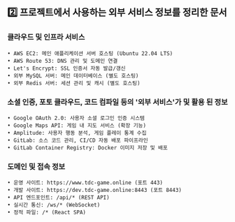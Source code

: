 ## 2️⃣ **프로젝트에서 사용하는 외부 서비스 정보를 정리한 문서**

### **클라우드 및 인프라 서비스**

```
• AWS EC2: 메인 애플리케이션 서버 호스팅 (Ubuntu 22.04 LTS)
• AWS Route 53: DNS 관리 및 도메인 연결
• Let's Encrypt: SSL 인증서 자동 발급/갱신
• 외부 MySQL 서버: 메인 데이터베이스 (별도 호스팅)
• 외부 Redis 서버: 세션 관리 및 캐시 (별도 호스팅)
```

### **소셜 인증, 포토 클라우드, 코드 컴파일 등의 '외부 서비스'가 및 활용 된 정보**

```
• Google OAuth 2.0: 사용자 소셜 로그인 인증 시스템
• Google Maps API: 게임 내 지도 서비스 (확장 기능)
• Amplitude: 사용자 행동 분석, 게임 플레이 통계 수집
• GitLab: 소스 코드 관리, CI/CD 자동 배포 파이프라인
• GitLab Container Registry: Docker 이미지 저장 및 배포
```

### **도메인 및 접속 정보**

```
• 운영 사이트: https://www.tdc-game.online (포트 443)
• 개발 사이트: https://dev.tdc-game.online:8443 (포트 8443)
• API 엔드포인트: /api/* (REST API)
• 실시간 통신: /ws/* (WebSocket)
• 정적 파일: /* (React SPA)
```